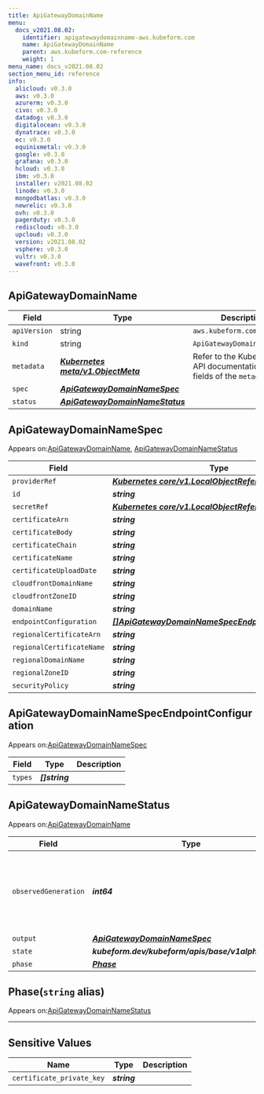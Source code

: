 ```yaml
---
title: ApiGatewayDomainName
menu:
  docs_v2021.08.02:
    identifier: apigatewaydomainname-aws.kubeform.com
    name: ApiGatewayDomainName
    parent: aws.kubeform.com-reference
    weight: 1
menu_name: docs_v2021.08.02
section_menu_id: reference
info:
  alicloud: v0.3.0
  aws: v0.3.0
  azurerm: v0.3.0
  civo: v0.3.0
  datadog: v0.3.0
  digitalocean: v0.3.0
  dynatrace: v0.3.0
  ec: v0.3.0
  equinixmetal: v0.3.0
  google: v0.3.0
  grafana: v0.3.0
  hcloud: v0.3.0
  ibm: v0.3.0
  installer: v2021.08.02
  linode: v0.3.0
  mongodbatlas: v0.3.0
  newrelic: v0.3.0
  ovh: v0.3.0
  pagerduty: v0.3.0
  rediscloud: v0.3.0
  upcloud: v0.3.0
  version: v2021.08.02
  vsphere: v0.3.0
  vultr: v0.3.0
  wavefront: v0.3.0
---
```


## ApiGatewayDomainName
| Field | Type | Description |
| ------ | ----- | ----------- |
| `apiVersion` | string | `aws.kubeform.com/v1alpha1` |
|    `kind` | string | `ApiGatewayDomainName` |
| `metadata` | ***[Kubernetes meta/v1.ObjectMeta](https://v1-18.docs.kubernetes.io/docs/reference/generated/kubernetes-api/v1.18/#objectmeta-v1-meta)***|Refer to the Kubernetes API documentation for the fields of the `metadata` field.|
| `spec` | ***[ApiGatewayDomainNameSpec](#apigatewaydomainnamespec)***||
| `status` | ***[ApiGatewayDomainNameStatus](#apigatewaydomainnamestatus)***||
## ApiGatewayDomainNameSpec

Appears on:[ApiGatewayDomainName](#apigatewaydomainname), [ApiGatewayDomainNameStatus](#apigatewaydomainnamestatus)

| Field | Type | Description |
| ------ | ----- | ----------- |
| `providerRef` | ***[Kubernetes core/v1.LocalObjectReference](https://v1-18.docs.kubernetes.io/docs/reference/generated/kubernetes-api/v1.18/#localobjectreference-v1-core)***||
| `id` | ***string***||
| `secretRef` | ***[Kubernetes core/v1.LocalObjectReference](https://v1-18.docs.kubernetes.io/docs/reference/generated/kubernetes-api/v1.18/#localobjectreference-v1-core)***||
| `certificateArn` | ***string***| ***(Optional)*** |
| `certificateBody` | ***string***| ***(Optional)*** |
| `certificateChain` | ***string***| ***(Optional)*** |
| `certificateName` | ***string***| ***(Optional)*** |
| `certificateUploadDate` | ***string***| ***(Optional)*** |
| `cloudfrontDomainName` | ***string***| ***(Optional)*** |
| `cloudfrontZoneID` | ***string***| ***(Optional)*** |
| `domainName` | ***string***||
| `endpointConfiguration` | ***[[]ApiGatewayDomainNameSpecEndpointConfiguration](#apigatewaydomainnamespecendpointconfiguration)***| ***(Optional)*** |
| `regionalCertificateArn` | ***string***| ***(Optional)*** |
| `regionalCertificateName` | ***string***| ***(Optional)*** |
| `regionalDomainName` | ***string***| ***(Optional)*** |
| `regionalZoneID` | ***string***| ***(Optional)*** |
| `securityPolicy` | ***string***| ***(Optional)*** |
## ApiGatewayDomainNameSpecEndpointConfiguration

Appears on:[ApiGatewayDomainNameSpec](#apigatewaydomainnamespec)

| Field | Type | Description |
| ------ | ----- | ----------- |
| `types` | ***[]string***||
## ApiGatewayDomainNameStatus

Appears on:[ApiGatewayDomainName](#apigatewaydomainname)

| Field | Type | Description |
| ------ | ----- | ----------- |
| `observedGeneration` | ***int64***| ***(Optional)*** Resource generation, which is updated on mutation by the API Server.|
| `output` | ***[ApiGatewayDomainNameSpec](#apigatewaydomainnamespec)***| ***(Optional)*** |
| `state` | ***kubeform.dev/kubeform/apis/base/v1alpha1.State***| ***(Optional)*** |
| `phase` | ***[Phase](#phase)***| ***(Optional)*** |
## Phase(`string` alias)

Appears on:[ApiGatewayDomainNameStatus](#apigatewaydomainnamestatus)

---
## Sensitive Values
| Name | Type | Description |
|------|------|-------------|
| `certificate_private_key` | ***string*** ||
